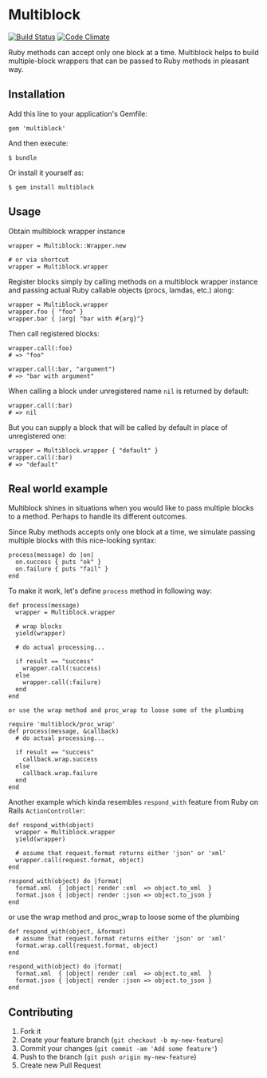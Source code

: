 # Multiblock

[![Build Status](https://secure.travis-ci.org/monterail/multiblock.png)](http://travis-ci.org/monterail/multiblock) [![Code Climate](https://codeclimate.com/github/monterail/multiblock.png)](https://codeclimate.com/github/monterail/multiblock)

Ruby methods can accept only one block at a time. Multiblock helps to build multiple-block wrappers that can be passed to Ruby methods in pleasant way.

## Installation

Add this line to your application's Gemfile:

    gem 'multiblock'

And then execute:

    $ bundle

Or install it yourself as:

    $ gem install multiblock

## Usage

Obtain multiblock wrapper instance

    wrapper = Multiblock::Wrapper.new

    # or via shortcut
    wrapper = Multiblock.wrapper

Register blocks simply by calling methods on a multiblock wrapper instance and passing actual Ruby callable objects (procs, lamdas, etc.) along:

    wrapper = Multiblock.wrapper
    wrapper.foo { "foo" }
    wrapper.bar { |arg| "bar with #{arg}"}

Then call registered blocks:

    wrapper.call(:foo)
    # => "foo"

    wrapper.call(:bar, "argument")
    # => "bar with argument"

When calling a block under unregistered name `nil` is returned by default:

    wrapper.call(:bar)
    # => nil

But you can supply a block that will be called by default in place of unregistered one:

    wrapper = Multiblock.wrapper { "default" }
    wrapper.call(:bar)
    # => "default"

## Real world example

Multiblock shines in situations when you would like to pass multiple blocks to a method. Perhaps to handle its different outcomes.

Since Ruby methods accepts only one block at a time, we simulate passing multiple blocks with this nice-looking syntax:

    process(message) do |on|
      on.success { puts "ok" }
      on.failure { puts "fail" }
    end

To make it work, let's define `process` method in following way:

    def process(message)
      wrapper = Multiblock.wrapper

      # wrap blocks
      yield(wrapper)

      # do actual processing...

      if result == "success"
        wrapper.call(:success)
      else
        wrapper.call(:failure)
      end
    end

    or use the wrap method and proc_wrap to loose some of the plumbing

    require 'multiblock/proc_wrap'
    def process(message, &callback)
      # do actual processing...

      if result == "success"
        callback.wrap.success
      else
        callback.wrap.failure
      end
    end




Another example which kinda resembles `respond_with` feature from Ruby on Rails `ActionController`:

    def respond_with(object)
      wrapper = Multiblock.wrapper
      yield(wrapper)

      # assume that request.format returns either 'json' or 'xml'
      wrapper.call(request.format, object)
    end

    respond_with(object) do |format|
      format.xml  { |object| render :xml  => object.to_xml  }
      format.json { |object| render :json => object.to_json }
    end

or use the wrap method and proc_wrap to loose some of the plumbing

    def respond_with(object, &format)
      # assume that request.format returns either 'json' or 'xml'
      format.wrap.call(request.format, object)
    end

    respond_with(object) do |format|
      format.xml  { |object| render :xml  => object.to_xml  }
      format.json { |object| render :json => object.to_json }
    end

## Contributing

1. Fork it
2. Create your feature branch (`git checkout -b my-new-feature`)
3. Commit your changes (`git commit -am 'Add some feature'`)
4. Push to the branch (`git push origin my-new-feature`)
5. Create new Pull Request

